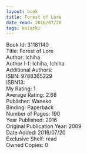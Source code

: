 ```yaml
---
layout: book
title: Forest of Lore
date_read: 2016/07/20
tags: książki
---
```


Book Id: 31181140<br />
Title: Forest of Lore<br />
Author: Ichiha<br />
Author l-f: Ichiha, Ichiha<br />
Additional Authors: <br />
ISBN: 9788365229<br />
ISBN13: <br />
My Rating: 1<br />
Average Rating: 2.68<br />
Publisher: Waneko<br />
Binding: Paperback<br />
Number of Pages: 190<br />
Year Published: 2016<br />
Original Publication Year: 2009<br />
Date Added: 2016/07/20<br />
Exclusive Shelf: read<br />
Owned Copies: 0<br />


